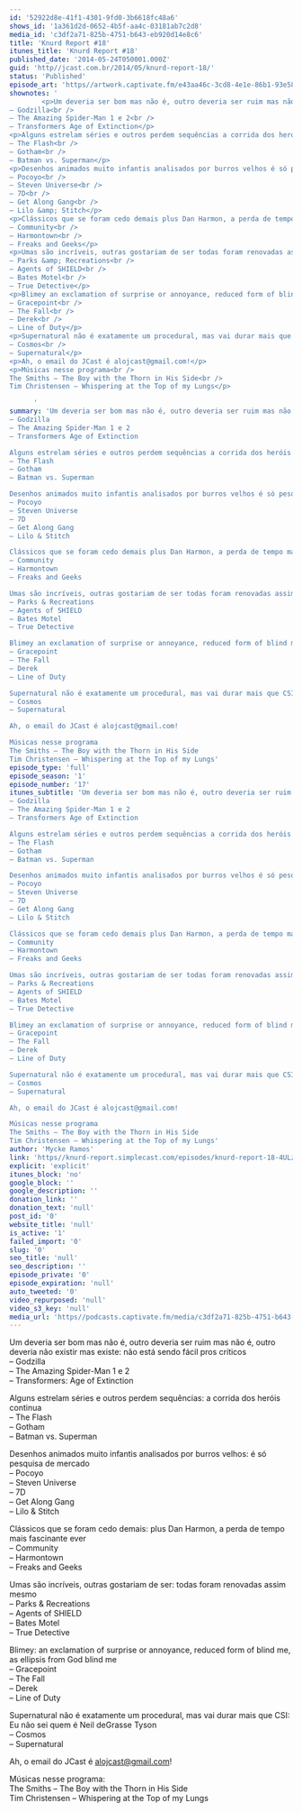 ```yaml
---
id: '52922d8e-41f1-4301-9fd0-3b6618fc48a6'
shows_id: '1a361d2d-0652-4b5f-aa4c-03181ab7c2d8'
media_id: 'c3df2a71-825b-4751-b643-eb920d14e8c6'
title: 'Knurd Report #18'
itunes_title: 'Knurd Report #18'
published_date: '2014-05-24T050001.000Z'
guid: 'http//jcast.com.br/2014/05/knurd-report-18/'
status: 'Published'
episode_art: 'https//artwork.captivate.fm/e43aa46c-3cd8-4e1e-86b1-93e5863c4080/1000-itunes-1582315387.jpg'
shownotes: '
        <p>Um deveria ser bom mas não é, outro deveria ser ruim mas não é, outro deveria não existir mas existe não está sendo fácil pros críticos<br />
– Godzilla<br />
– The Amazing Spider-Man 1 e 2<br />
– Transformers Age of Extinction</p>
<p>Alguns estrelam séries e outros perdem sequências a corrida dos heróis continua<br />
– The Flash<br />
– Gotham<br />
– Batman vs. Superman</p>
<p>Desenhos animados muito infantis analisados por burros velhos é só pesquisa de mercado<br />
– Pocoyo<br />
– Steven Universe<br />
– 7D<br />
– Get Along Gang<br />
– Lilo &amp; Stitch</p>
<p>Clássicos que se foram cedo demais plus Dan Harmon, a perda de tempo mais fascinante ever<br />
– Community<br />
– Harmontown<br />
– Freaks and Geeks</p>
<p>Umas são incríveis, outras gostariam de ser todas foram renovadas assim mesmo<br />
– Parks &amp; Recreations<br />
– Agents of SHIELD<br />
– Bates Motel<br />
– True Detective</p>
<p>Blimey an exclamation of surprise or annoyance, reduced form of blind me, as ellipsis from God blind me<br />
– Gracepoint<br />
– The Fall<br />
– Derek<br />
– Line of Duty</p>
<p>Supernatural não é exatamente um procedural, mas vai durar mais que CSI Eu não sei quem é Neil deGrasse Tyson<br />
– Cosmos<br />
– Supernatural</p>
<p>Ah, o email do JCast é alojcast@gmail.com!</p>
<p>Músicas nesse programa<br />
The Smiths – The Boy with the Thorn in His Side<br />
Tim Christensen – Whispering at the Top of my Lungs</p>

      '
summary: 'Um deveria ser bom mas não é, outro deveria ser ruim mas não é, outro deveria não existir mas existe não está sendo fácil pros críticos
– Godzilla
– The Amazing Spider-Man 1 e 2
– Transformers Age of Extinction

Alguns estrelam séries e outros perdem sequências a corrida dos heróis continua
– The Flash
– Gotham
– Batman vs. Superman

Desenhos animados muito infantis analisados por burros velhos é só pesquisa de mercado
– Pocoyo
– Steven Universe
– 7D
– Get Along Gang
– Lilo & Stitch

Clássicos que se foram cedo demais plus Dan Harmon, a perda de tempo mais fascinante ever
– Community
– Harmontown
– Freaks and Geeks

Umas são incríveis, outras gostariam de ser todas foram renovadas assim mesmo
– Parks & Recreations
– Agents of SHIELD
– Bates Motel
– True Detective

Blimey an exclamation of surprise or annoyance, reduced form of blind me, as ellipsis from God blind me
– Gracepoint
– The Fall
– Derek
– Line of Duty

Supernatural não é exatamente um procedural, mas vai durar mais que CSI Eu não sei quem é Neil deGrasse Tyson
– Cosmos
– Supernatural

Ah, o email do JCast é alojcast@gmail.com!

Músicas nesse programa
The Smiths – The Boy with the Thorn in His Side
Tim Christensen – Whispering at the Top of my Lungs'
episode_type: 'full'
episode_season: '1'
episode_number: '17'
itunes_subtitle: 'Um deveria ser bom mas não é, outro deveria ser ruim mas não é, outro deveria não existir mas existe não está sendo fácil pros críticos
– Godzilla
– The Amazing Spider-Man 1 e 2
– Transformers Age of Extinction

Alguns estrelam séries e outros perdem sequências a corrida dos heróis continua
– The Flash
– Gotham
– Batman vs. Superman

Desenhos animados muito infantis analisados por burros velhos é só pesquisa de mercado
– Pocoyo
– Steven Universe
– 7D
– Get Along Gang
– Lilo & Stitch

Clássicos que se foram cedo demais plus Dan Harmon, a perda de tempo mais fascinante ever
– Community
– Harmontown
– Freaks and Geeks

Umas são incríveis, outras gostariam de ser todas foram renovadas assim mesmo
– Parks & Recreations
– Agents of SHIELD
– Bates Motel
– True Detective

Blimey an exclamation of surprise or annoyance, reduced form of blind me, as ellipsis from God blind me
– Gracepoint
– The Fall
– Derek
– Line of Duty

Supernatural não é exatamente um procedural, mas vai durar mais que CSI Eu não sei quem é Neil deGrasse Tyson
– Cosmos
– Supernatural

Ah, o email do JCast é alojcast@gmail.com!

Músicas nesse programa
The Smiths – The Boy with the Thorn in His Side
Tim Christensen – Whispering at the Top of my Lungs'
author: 'Mycke Ramos'
link: 'https//knurd-report.simplecast.com/episodes/knurd-report-18-4ULzGCYO'
explicit: 'explicit'
itunes_block: 'no'
google_block: ''
google_description: ''
donation_link: ''
donation_text: 'null'
post_id: '0'
website_title: 'null'
is_active: '1'
failed_import: '0'
slug: '0'
seo_title: 'null'
seo_description: ''
episode_private: '0'
episode_expiration: 'null'
auto_tweeted: '0'
video_repurposed: 'null'
video_s3_key: 'null'
media_url: 'https//podcasts.captivate.fm/media/c3df2a71-825b-4751-b643-eb920d14e8c6/hipcast-12771-u-391360-s-1_tc.mp3'
---
```

Um deveria ser bom mas não é, outro deveria ser ruim mas não é, outro deveria não existir mas existe: não está sendo fácil pros críticos  
– Godzilla  
– The Amazing Spider-Man 1 e 2  
– Transformers: Age of Extinction

Alguns estrelam séries e outros perdem sequências: a corrida dos heróis continua  
– The Flash  
– Gotham  
– Batman vs. Superman

Desenhos animados muito infantis analisados por burros velhos: é só pesquisa de mercado  
– Pocoyo  
– Steven Universe  
– 7D  
– Get Along Gang  
– Lilo & Stitch

Clássicos que se foram cedo demais: plus Dan Harmon, a perda de tempo mais fascinante ever  
– Community  
– Harmontown  
– Freaks and Geeks

Umas são incríveis, outras gostariam de ser: todas foram renovadas assim mesmo  
– Parks & Recreations  
– Agents of SHIELD  
– Bates Motel  
– True Detective

Blimey: an exclamation of surprise or annoyance, reduced form of blind me, as ellipsis from God blind me  
– Gracepoint  
– The Fall  
– Derek  
– Line of Duty

Supernatural não é exatamente um procedural, mas vai durar mais que CSI: Eu não sei quem é Neil deGrasse Tyson  
– Cosmos  
– Supernatural

Ah, o email do JCast é alojcast@gmail.com!

Músicas nesse programa:  
The Smiths – The Boy with the Thorn in His Side  
Tim Christensen – Whispering at the Top of my Lungs